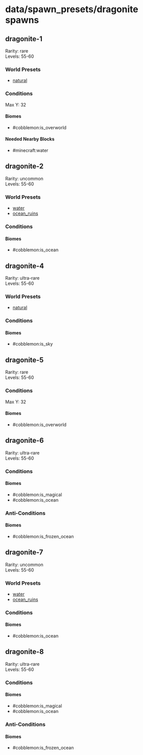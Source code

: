 # data/spawn_presets/dragonite spawns  
  
## dragonite-1  
Rarity: rare  
Levels: 55-60  
  
### World Presets  
* [natural](/data/world_presets/natural.md)  
  
### Conditions  
Max Y: 32  
  
#### Biomes  
  * #cobblemon:is_overworld
  
  
#### Needed Nearby Blocks  
  * #minecraft:water
  
  
## dragonite-2  
Rarity: uncommon  
Levels: 55-60  
  
### World Presets  
* [water](/data/world_presets/water.md)  
* [ocean_ruins](/data/world_presets/ocean_ruins.md)  
  
### Conditions  
  
#### Biomes  
  * #cobblemon:is_ocean
  
  
## dragonite-4  
Rarity: ultra-rare  
Levels: 55-60  
  
### World Presets  
* [natural](/data/world_presets/natural.md)  
  
### Conditions  
  
#### Biomes  
  * #cobblemon:is_sky
  
  
## dragonite-5  
Rarity: rare  
Levels: 55-60  
  
### Conditions  
Max Y: 32  
  
#### Biomes  
  * #cobblemon:is_overworld
  
  
## dragonite-6  
Rarity: ultra-rare  
Levels: 55-60  
  
### Conditions  
  
#### Biomes  
  * #cobblemon:is_magical
  * #cobblemon:is_ocean
  
  
### Anti-Conditions  
  
#### Biomes  
  * #cobblemon:is_frozen_ocean
  
  
## dragonite-7  
Rarity: uncommon  
Levels: 55-60  
  
### World Presets  
* [water](/data/world_presets/water.md)  
* [ocean_ruins](/data/world_presets/ocean_ruins.md)  
  
### Conditions  
  
#### Biomes  
  * #cobblemon:is_ocean
  
  
## dragonite-8  
Rarity: ultra-rare  
Levels: 55-60  
  
### Conditions  
  
#### Biomes  
  * #cobblemon:is_magical
  * #cobblemon:is_ocean
  
  
### Anti-Conditions  
  
#### Biomes  
  * #cobblemon:is_frozen_ocean
  

